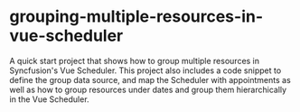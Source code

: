 # grouping-multiple-resources-in-vue-scheduler
A quick start project that shows how to group multiple resources in Syncfusion's Vue Scheduler. This project also includes a code snippet to define the group data source, and map the Scheduler with appointments as well as how to group resources under dates and group them hierarchically in the Vue Scheduler.
